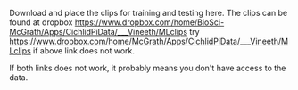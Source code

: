 Download and place the clips for training and testing here.
The clips can be found at dropbox
https://www.dropbox.com/home/BioSci-McGrath/Apps/CichlidPiData/___Vineeth/MLclips
try
https://www.dropbox.com/home/McGrath/Apps/CichlidPiData/___Vineeth/MLclips if above link does not work.

If both links does not work, it probably means you don't have access to the data.